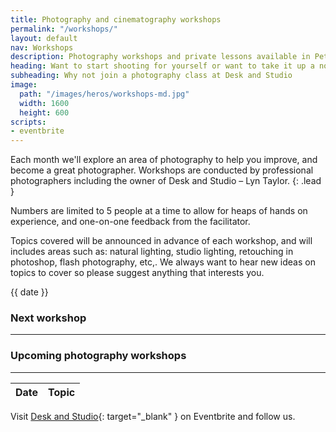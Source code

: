 ```yaml
---
title: Photography and cinematography workshops
permalink: "/workshops/"
layout: default
nav: Workshops
description: Photography workshops and private lessons available in Petersham, Sydney.
heading: Want to start shooting for yourself or want to take it up a notch?
subheading: Why not join a photography class at Desk and Studio
image:
  path: "/images/heros/workshops-md.jpg"
  width: 1600
  height: 600
scripts:
- eventbrite
---
```


Each month we'll explore an area of photography to help you improve, and become a great photographer. Workshops are conducted by professional photographers including the owner of Desk and Studio – Lyn Taylor.
{: .lead }

Numbers are limited to 5 people at a time to allow for heaps of hands on experience, and one-on-one feedback from the facilitator.

Topics covered will be announced in advance of each workshop, and will includes areas such as: natural lighting, studio lighting, retouching in photoshop, flash photography, etc,. We always want to hear new ideas on topics to cover so please suggest anything that interests you.

{{ date }}

### Next workshop

---

<div id="next-workshop-detail"></div>

### Upcoming photography workshops

---

<table id="workshops" class="table">
  <thead>
    <tr>
      <th scope="col">Date</th>
      <th scope="col">Topic</th>
    </tr>
  </thead>
  <tbody></tbody>
</table>

Visit [Desk and Studio](https://www.eventbrite.com.au/o/desk-and-studio-17651945687){: target="_blank" } on Eventbrite and follow us.
